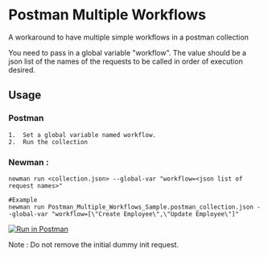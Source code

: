 # Postman Multiple Workflows
A workaround to have multiple simple workflows in a postman collection

You need to pass in a global variable "workflow". The value should be a json list of the names of the requests to be called in order of execution desired.

## Usage

### Postman 
	1.	Set a global variable named workflow.
	2.	Run the collection

### Newman :
```
newman run <collection.json> --global-var "workflow=<json list of request names>"

#Example
newman run Postman_Multiple_Workflows_Sample.postman_collection.json --global-var "workflow=[\"Create Employee\",\"Update Employee\"]"
```


[![Run in Postman](https://run.pstmn.io/button.svg)](https://github.com/anuragashok/Postman-Multiple-Workflows/raw/master/Postman_Multiple_Workflows_Sample.postman_collection.json)


Note : Do not remove the initial dummy init request.
